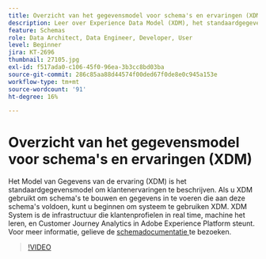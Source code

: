 ```yaml
---
title: Overzicht van het gegevensmodel voor schema's en ervaringen (XDM)
description: Leer over Experience Data Model (XDM), het standaardgegevensmodel om klantervaringen te beschrijven.
feature: Schemas
role: Data Architect, Data Engineer, Developer, User
level: Beginner
jira: KT-2696
thumbnail: 27105.jpg
exl-id: f517ada0-c106-45f0-96ea-3b3cc8bd03ba
source-git-commit: 286c85aa88d44574f00ded67f0de8e0c945a153e
workflow-type: tm+mt
source-wordcount: '91'
ht-degree: 16%

---
```


# Overzicht van het gegevensmodel voor schema&#39;s en ervaringen (XDM)

Het Model van Gegevens van de ervaring (XDM) is het standaardgegevensmodel om klantenervaringen te beschrijven. Als u XDM gebruikt om schema&#39;s te bouwen en gegevens in te voeren die aan deze schema&#39;s voldoen, kunt u beginnen om systeem te gebruiken XDM. XDM System is de infrastructuur die klantenprofielen in real time, machine het leren, en Customer Journey Analytics in Adobe Experience Platform steunt. Voor meer informatie, gelieve de [ schemadocumentatie ](https://experienceleague.adobe.com/docs/experience-platform/xdm/home.html?lang=nl) te bezoeken.

>[!VIDEO](https://video.tv.adobe.com/v/27105?learn=on&enablevpops)
